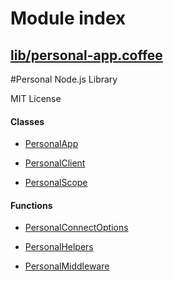 # Module index

## [lib/personal-app.coffee](./Lib:Personal-app)
  
#Personal Node.js Library

MIT License

  
  
#### Classes
    
* [PersonalApp](Lib:Personal-app#PersonalApp)
    
* [PersonalClient](Lib:Personal-app#PersonalClient)
    
* [PersonalScope](Lib:Personal-app#PersonalScope)
    
  
  
#### Functions
    
* [PersonalConnectOptions](Lib:Personal-app#PersonalConnectOptions)
    
* [PersonalHelpers](Lib:Personal-app#PersonalHelpers)
    
* [PersonalMiddleware](Lib:Personal-app#PersonalMiddleware)
    
  

